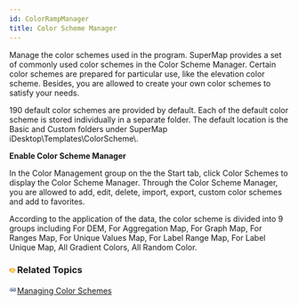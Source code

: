 ```yaml
---
id: ColorRampManager
title: Color Scheme Manager
---
```

Manage the color schemes used in the program. SuperMap provides a set of commonly used color schemes in the Color Scheme Manager. Certain color schemes are prepared for particular use, like the elevation color scheme. Besides, you are allowed to create your own color schemes to satisfy your needs.

190 default color schemes are provided by default. Each of the default color scheme is stored individually in a separate folder. The default location is the Basic and Custom folders under SuperMap iDesktop\Templates\ColorScheme\\.

**Enable Color Scheme Manager**

In the Color Management group on the the Start tab, click Color Schemes to display the Color Scheme Manager. Through the Color Scheme Manager, you are allowed to add, edit, delete, import, export, custom color schemes and add to favorites.

According to the application of the data, the color scheme is divided into 9 groups including For DEM, For Aggregation Map, For Graph Map, For Ranges Map, For Unique Values Map, For Label Range Map, For Label Unique Map, All Gradient Colors, All Random Color.

### ![](../../img/seealso.png)Related Topics

![](../../img/smalltitle.png)[Managing Color Schemes](ManageColorRamp.htm)